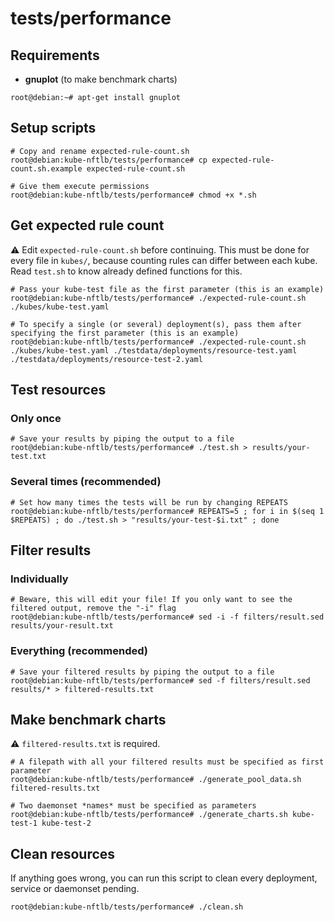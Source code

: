 # tests/performance

## Requirements

- **gnuplot** (to make benchmark charts)

```console
root@debian:~# apt-get install gnuplot
```

## Setup scripts

```console
# Copy and rename expected-rule-count.sh
root@debian:kube-nftlb/tests/performance# cp expected-rule-count.sh.example expected-rule-count.sh

# Give them execute permissions
root@debian:kube-nftlb/tests/performance# chmod +x *.sh
```

## Get expected rule count

⚠ Edit `expected-rule-count.sh` before continuing. This must be done for every file in `kubes/`, because counting rules can differ between each kube. Read `test.sh` to know already defined functions for this.

```console
# Pass your kube-test file as the first parameter (this is an example)
root@debian:kube-nftlb/tests/performance# ./expected-rule-count.sh ./kubes/kube-test.yaml
```

```console
# To specify a single (or several) deployment(s), pass them after specifying the first parameter (this is an example)
root@debian:kube-nftlb/tests/performance# ./expected-rule-count.sh ./kubes/kube-test.yaml ./testdata/deployments/resource-test.yaml ./testdata/deployments/resource-test-2.yaml
```

## Test resources

### Only once

```console
# Save your results by piping the output to a file
root@debian:kube-nftlb/tests/performance# ./test.sh > results/your-test.txt
```

### Several times (recommended)

```console
# Set how many times the tests will be run by changing REPEATS
root@debian:kube-nftlb/tests/performance# REPEATS=5 ; for i in $(seq 1 $REPEATS) ; do ./test.sh > "results/your-test-$i.txt" ; done
```

## Filter results

### Individually

```console
# Beware, this will edit your file! If you only want to see the filtered output, remove the "-i" flag
root@debian:kube-nftlb/tests/performance# sed -i -f filters/result.sed results/your-result.txt
```

### Everything (recommended)

```console
# Save your filtered results by piping the output to a file
root@debian:kube-nftlb/tests/performance# sed -f filters/result.sed results/* > filtered-results.txt
```

## Make benchmark charts

⚠ `filtered-results.txt` is required.

```console
# A filepath with all your filtered results must be specified as first parameter
root@debian:kube-nftlb/tests/performance# ./generate_pool_data.sh filtered-results.txt

# Two daemonset *names* must be specified as parameters
root@debian:kube-nftlb/tests/performance# ./generate_charts.sh kube-test-1 kube-test-2
```

## Clean resources

If anything goes wrong, you can run this script to clean every deployment, service or daemonset pending.

```console
root@debian:kube-nftlb/tests/performance# ./clean.sh
```
